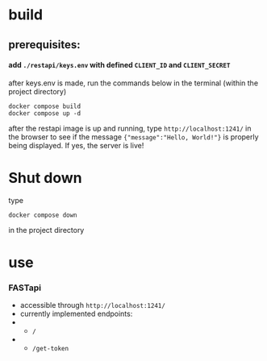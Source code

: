 # build

## prerequisites:
#### add ```./restapi/keys.env``` with defined ```CLIENT_ID``` and ```CLIENT_SECRET```

after keys.env is made, run the commands below in the terminal (within the project directory)

```
docker compose build
docker compose up -d
```

after the restapi image is up and running, type ```http://localhost:1241/``` in the browser to see if the message ```{"message":"Hello, World!"}``` is properly being displayed. If yes, the server is live!

# Shut down
type 
```
docker compose down
```
in the project directory

# use

### FASTapi
- accessible through ```http://localhost:1241/```
- currently implemented endpoints: 
- - ```/```
- - ```/get-token```